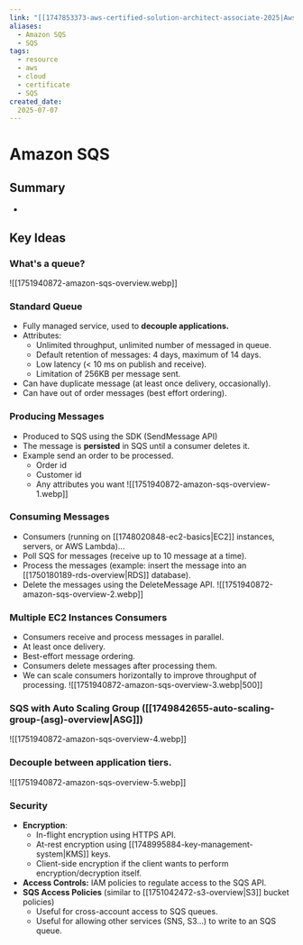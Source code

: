 ```yaml
---
link: "[[1747853373-aws-certified-solution-architect-associate-2025|Aws Certified Solution Architect Associate 2025]]"
aliases: 
  - Amazon SQS
  - SQS
tags:
  - resource
  - aws
  - cloud
  - certificate
  - SQS
created_date:
  2025-07-07
---
```

# Amazon SQS
## Summary
- 

## Key Ideas
### What's a queue?
![[1751940872-amazon-sqs-overview.webp]]

### Standard Queue
- Fully managed service, used to **decouple applications.**
- Attributes:
  - Unlimited throughput, unlimited number of messaged in queue.
  - Default retention of messages: 4 days, maximum of 14 days.
  - Low latency (< 10 ms on publish and receive).
  - Limitation of 256KB per message sent.
- Can have duplicate message (at least once delivery, occasionally).
- Can have out of order messages (best effort ordering).

### Producing Messages
- Produced to SQS using the SDK (SendMessage API)
- The message is **persisted** in SQS until a consumer deletes it.
- Example send an order to be processed.
  - Order id
  - Customer id
  - Any attributes you want
![[1751940872-amazon-sqs-overview-1.webp]]

### Consuming Messages
- Consumers (running on [[1748020848-ec2-basics|EC2]] instances, servers, or AWS Lambda)...
- Poll SQS for messages (receive up to 10 message at a time).
- Process the messages (example: insert the message into an [[1750180189-rds-overview|RDS]] database).
- Delete the messages using the DeleteMessage API.
![[1751940872-amazon-sqs-overview-2.webp]]

### Multiple EC2 Instances Consumers
- Consumers receive and process messages in parallel.
- At least once delivery.
- Best-effort message ordering.
- Consumers delete messages after processing them.
- We can scale consumers horizontally to improve throughput of processing.
![[1751940872-amazon-sqs-overview-3.webp|500]]

### SQS with Auto Scaling Group ([[1749842655-auto-scaling-group-(asg)-overview|ASG]])
![[1751940872-amazon-sqs-overview-4.webp]]

### Decouple between application tiers.
![[1751940872-amazon-sqs-overview-5.webp]]

### Security
- **Encryption**:
  - In-flight encryption using HTTPS API.
  - At-rest encryption using [[1748995884-key-management-system|KMS]] keys.
  - Client-side encryption if the client wants to perform encryption/decryption itself.
- **Access Controls:** IAM policies to regulate access to the SQS API.
- **SQS Access Policies** (similar to [[1751042472-s3-overview|S3]] bucket policies)
  - Useful for cross-account access to SQS queues.
  - Useful for allowing other services (SNS, S3...) to write to an SQS queue.

